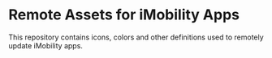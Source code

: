# Remote Assets for iMobility Apps
This repository contains icons, colors and other definitions used to remotely
update iMobility apps.
